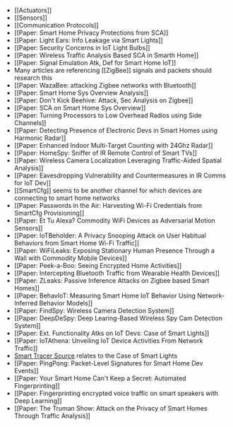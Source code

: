- [[Actuators]]
- [[Sensors]]
- [[Communication Protocols]]
- [[Paper: Smart Home Privacy Protections from SCA]]
- [[Paper: Light Ears: Info Leakage via Smart Lights]]
- [[Paper: Security Concerns in IoT Light Bulbs]]
- [[Paper: Wireless Traffic Analysis Based SCA in Smarth Home]]
- [[Paper: Signal Emulation Atk, Def for Smart Home IoT]]
- Many articles are referencing [[ZigBee]] signals and packets should research this
- [[Paper: WazaBee: attacking Zigbee networks with Bluetooth]]
- [[Paper: Smart Home Sys Overview Analysis]]
- [[Paper: Don't Kick Beehive: Attack, Sec Analysis on Zigbee]]
- [[Paper: SCA on Smart Home Sys Overview]]
- [[Paper: Turning Processors to Low Overhead Radios using Side Channels]]
- [[Paper: Detecting Presence of Electronic Devs in Smart Homes using Harmonic Radar]]
- [[Paper: Enhanced Indoor Multi-Target Counting with 24Ghz Radar]]
- [[Paper: HomeSpy: Sniffer of IR Remote Control of Smart TVs]]
- [[Paper: Wireless Camera Localization Leveraging Traffic-Aided Spatial Analysis]]
- [[Paper: Eavesdropping Vulnerability and Countermeasures in IR Comms for IoT Dev]]
- [[SmartCfg]] seems to be another channel for which devices are connecting to smart home networks
- [[Paper: Passwords in the Air: Harvesting Wi-Fi Credentials from SmartCfg Provisioning]]
- [[Paper: Et Tu Alexa? Commodity WiFi Devices as Adversarial Motion Sensors]]
- [[Paper: IoTBeholder: A Privacy Snooping Attack on User Habitual Behaviors from Smart Home Wi-Fi Traffic]]
- [[Paper: WiFiLeaks: Exposing Stationary Human Presence Through a Wall with Commodity Mobile Devices]]
- [[Paper: Peek-a-Boo: Seeing Encrypted Home Activities]]
- [[Paper: Intercepting Bluetooth Traffic from Wearable Health Devices]]
- [[Paper: ZLeaks: Passive Inference Attacks on Zigbee based Smart Homes]]
- [[Paper: BehavIoT: Measuring Smart Home IoT Behavior Using Network-Inferred Behavior Models]]
- [[Paper: FindSpy: Wireless Camera Detection System]]
- [[Paper: DeepDeSpy: Deep Learing-Based Wireless Spy Cam Detection System]]
- [[Paper: Ext. Functionality Atks on IoT Devs: Case of Smart Lights]]
- [[Paper: IoTAthena: Unveiling IoT Device Activities From Network Traffic]]
- [Smart Tracer Source](https://ieeexplore.ieee.org/document/10229163) relates to the Case of Smart Lights
- [[Paper: PingPong: Packet-Level Signatures for Smart Home Dev Events]]
- [[Paper: Your Smart Home Can't Keep a Secret: Automated Fingerprinting]]
- [[Paper: Fingerprinting encrypted voice traffic on smart speakers with Deep Learning]]
- [[Paper: The Truman Show: Attack on the Privacy of Smart Homes Through Traffic Analysis]]